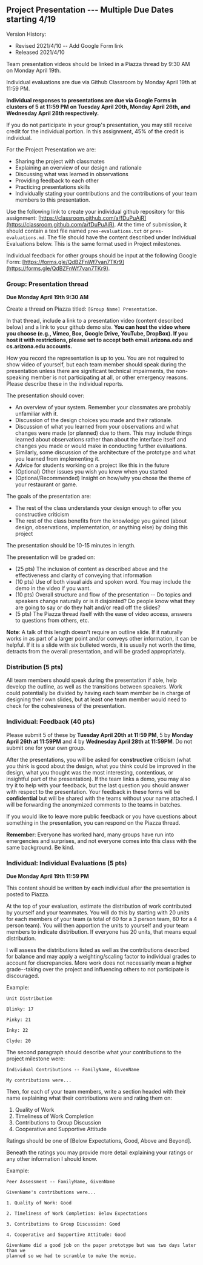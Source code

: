 ## Project Presentation --- Multiple Due Dates starting 4/19

Version History: 

- Revised 2021/4/10 -- Add Google Form link
- Released 2021/4/10

Team presentation videos should be linked in a Piazza thread by 9:30 AM on
Monday April 19th.

Individual evaluations are due via Github Classroom by Monday April 19th at
11:59 PM.

**Individual responses to presentations are due via Google Forms in clusters
of 5 at 11:59 PM on Tuesday April 20th, Monday April 26th, and Wednesday April
28th respectively.**

If you do not participate in your group's presentation, you may still receive
credit for the individual portion. In this assignment, 45% of the credit is
individual.

For the Project Presentation we are:

- Sharing the project with classmates
- Explaining an overview of our design and rationale
- Discussing what was learned in observations
- Providing feedback to each other
- Practicing presentations skills 
- Individually stating your contributions and the contributions of your team
  members to this presentation.

Use the following link to create your individual github repository for this
assignment:
[https://classroom.github.com/a/fDuPuAjR](https://classroom.github.com/a/fDuPuAjR).
At the time of submission, it should contain a text file named
`pres-evaluations.txt` or `pres-evaluations.md`. The file should have the
content described under Individual Evaluations below. This is the same format
used in Project milestones.

Individual feedback for other groups should be input at the following Google
Form: [https://forms.gle/QdBZFnWf7van7TKr9](https://forms.gle/QdBZFnWf7van7TKr9).


### Group: Presentation thread

**Due Monday April 19th 9:30 AM**

Create a thread on Piazza titled: `[Group Name] Presentation`.

In that thread, include a link to a presentation video (content described
below) and a link to your github demo site. **You can host the video where you
choose (e.g., Vimeo, Box, Google Drive, YouTube, DropBox). If you host it with
restrictions, please set to accept both email.arizona.edu and cs.arizona.edu
accounts.**

How you record the representation is up to you. You are not required to show
video of yourself, but each team member should speak during the presentation
unless there are significant technical impairments, the non-speaking member is
not participating at all, or other emergency reasons.  Please describe these
in the individual reports.

The presentation should cover:

- An overview of your system. Remember your classmates are probably unfamiliar
  with it. 
- Discussion of the design choices you made and their rationale. 
- Discussion of what you learned from your observations and what changes were
  made (or planned) due to them. This may include things learned about observations rather
than about the interface itself and changes you made or would make in
conducting further evaluations.
- Similarly, some discussion of the architecture of the prototype and what you
  learned from implementing it.
- Advice for students working on a project like this in the future
- (Optional) Other issues you wish you knew when you started
- (Optional/Recommended) Insight on how/why you chose the theme of your
  restaurant or game.

The goals of the presentation are:

- The rest of the class understands your design enough to offer you
  constructive criticism
- The rest of the class benefits from the knowledge you gained (about design,
  observations, implementation, or anything else) by doing this project

The presentation should be 10-15 minutes in length. 

The presentation will be graded on:

- (25 pts) The inclusion of content as described above and the effectiveness and
  clarity of conveying that information
- (10 pts) Use of both visual aids and spoken word. You may include the demo
  in the video if you want.
- (10 pts) Overall structure and flow of the presentation -- Do topics and speakers
  change naturally or is it disjointed? Do people know what they are going to
say or do they halt and/or read off the slides?
- (5 pts) The Piazza thread itself with the ease of video access,
  answers to questions from others, etc.


**Note**: A talk of this length doesn't require an outline slide. If it
naturally works in as part of a larger point and/or conveys other information,
it can be helpful. If it is a slide with six bulleted words, it is usually not
worth the time, detracts from the overall presentation, and will be graded
appropriately.

### Distribution (5 pts)

All team members should speak during the presentation if able, help develop the
outline, as well as the transitions between speakers. Work could potentially
be divided by having each team member be in charge of designing their own
slides, but at least one team member would need to check for the cohesiveness
of the presentation.


### Individual: Feedback (40 pts)

Please submit 5 of these by **Tuesday April 20th at 11:59 PM**, 5 by **Monday
April 26th at 11:59PM** and 4 by **Wednesday April 28th at 11:59PM**. Do not
submit one for your own group.

After the presentations, you will be asked for **constructive** criticism
(what you think is good about the design, what you think could be improved in
the design, what you thought was the most interesting, contentious, or
insightful part of the presentation). If the team links a demo, you may also
try it to help with your feedback, but the last question you should answer
with respect to the presentation. Your feedback in these forms will be
**confidential** but will be shared with the teams without your name attached.
I will be forwarding the anonymized comments to the teams in batches.

If you would like to leave more public feedback or you have questions about
something in the presentation, you can respond on the Piazza thread.

**Remember**: Everyone has worked hard, many groups have run into emergencies
and surprises, and not everyone comes into this class with the
same background. Be kind.

 
### Individual: Individual Evaluations (5 pts) 

**Due Monday April 19th 11:59 PM**

This content should be written by each individual after the presentation is
posted to Piazza. 

At the top of your evaluation, estimate the distribution of work contributed
by yourself and your teammates. You will do this by starting with 20 units for
each members of your team (a total of 60 for a 3 person team, 80 for a 4
person team). You will then apportion the units to yourself and your team
members to indicate distribution. If everyone has 20 units, that means equal
distribution.

I will assess the distributions listed as well as the contributions described
for balance and may apply a weighting/scaling factor to individual grades to
account for discrepancies. More work does not necessarily mean a higher
grade--taking over the project and influencing others to not participate is
discouraged.


Example:
```
Unit Distribution

Blinky: 17

Pinky: 21

Inky: 22

Clyde: 20

```

The second paragraph should describe what your contributions to the project
milestone were:

```
Individual Contributions -- FamilyName, GivenName

My contributions were...
```

Then, for each of your team members, write a section headed with their name
explaining what their contributions were and rating them on:

1. Quality of Work
2. Timeliness of Work Completion
3. Contributions to Group Discussion
4. Cooperative and Supportive Attitude

Ratings should be one of [Below Expectations, Good, Above and Beyond]. 

Beneath the ratings you may provide more detail explaining your ratings or any
other information I should know.


Example:
```
Peer Assessment -- FamilyName, GivenName

GivenName's contributions were... 

1. Quality of Work: Good

2. Timeliness of Work Completion: Below Expectations

3. Contributions to Group Discussion: Good

4. Cooperative and Supportive Attitude: Good

GivenName did a good job on the paper prototype but was two days later than we
planned so we had to scramble to make the movie.
```

